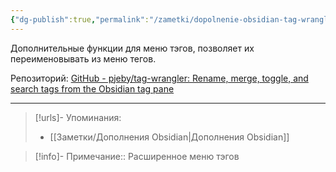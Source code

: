 ```yaml
---
{"dg-publish":true,"permalink":"/zametki/dopolnenie-obsidian-tag-wrangler/","created":"2024-07-10 01:13","updated":"2024-09-23T22:36:15+03:00"}
---
```


Дополнительные функции для меню тэгов, позволяет их переименовывать из меню тегов.

Репозиторий: [GitHub - pjeby/tag-wrangler: Rename, merge, toggle, and search tags from the Obsidian tag pane](https://github.com/pjeby/tag-wrangler)

---
> [!urls]- Упоминания:
> - [[Заметки/Дополнения Obsidian\|Дополнения Obsidian]]

> [!info]-
> Примечание:: Расширенное меню тэгов